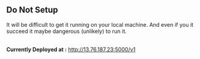 ## Do Not Setup
It will be difficult to get it running on your local machine. And even if you it succeed it maybe dangerous (unlikely) to run it. <br>
<br>

**Currently Deployed at :** <http://13.76.187.23:5000/v1>  